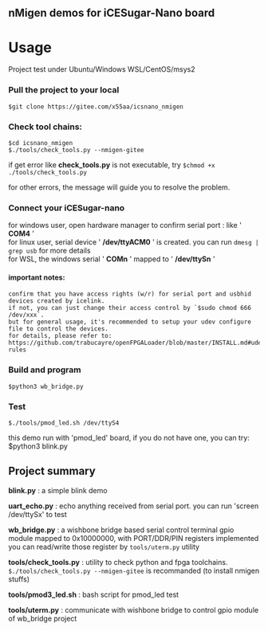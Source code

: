 nMigen demos for iCESugar-Nano board
-------------------------------------
# Usage
Project test under Ubuntu/Windows WSL/CentOS/msys2

### Pull the project to your local
    $git clone https://gitee.com/x55aa/icsnano_nmigen

### Check tool chains:
    $cd icsnano_nmigen
    $./tools/check_tools.py --nmigen-gitee

if get error like **check_tools.py**  is not executable, try `$chmod +x ./tools/check_tools.py`

for other errors, the message will guide you to resolve the problem.

### Connect your iCESugar-nano

for windows user, open hardware manager to confirm serial port : like ' **COM4** '<br>
for linux user, serial device ' **/dev/ttyACM0** ' is created. you can run `dmesg | grep usb` for more details<br>
for WSL, the windows serial ' **COMn** ' mapped to ' **/dev/ttySn** '<br>

#### important notes:
    confirm that you have access rights (w/r) for serial port and usbhid devices created by icelink.
    if not, you can just change their access control by `$sudo chmod 666 /dev/xxx`.
    but for general usage, it's recommended to setup your udev configure file to control the devices.
    for details, please refer to:
    https://github.com/trabucayre/openFPGALoader/blob/master/INSTALL.md#udev-rules

### Build and program
    $python3 wb_bridge.py

### Test
    $./tools/pmod_led.sh /dev/ttyS4
this demo run with 'pmod_led' board, if you do not have one, you can try:
    $python3 blink.py

## Project summary

   **blink.py** : a simple blink demo
  
   **uart_echo.py** : echo anything received from serial port. you can run 'screen /dev/ttySx' to test
  
   **wb_bridge.py** : a wishbone bridge based serial control terminal
	    gpio module mapped to 0x10000000, with PORT/DDR/PIN registers implemented
	    you can read/write those register by `tools/uterm.py` utility
  
   **tools/check_tools.py** : utility to check python and fpga toolchains. 
	    `$./tools/check_tools.py --nmigen-gitee` is recommanded (to install nmigen stuffs)
  
   **tools/pmod3_led.sh** : bash script for pmod_led test
  
   **tools/uterm.py** : communicate with wishbone bridge to control gpio module of wb_bridge project
